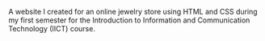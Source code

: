 A website I created for an online jewelry store using HTML and CSS during my first semester for the Introduction to Information and Communication Technology (IICT) course.
